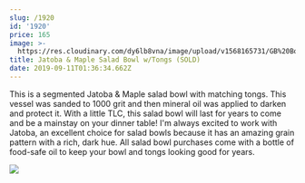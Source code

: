 ```yaml
---
slug: /1920
id: '1920'
price: 165
image: >-
  https://res.cloudinary.com/dy6lb8vna/image/upload/v1568165731/GB%20Bowlworks%20Gallery/1920a.jpg
title: Jatoba & Maple Salad Bowl w/Tongs (SOLD)
date: 2019-09-11T01:36:34.662Z
---
```

This is a segmented Jatoba & Maple salad bowl with matching tongs.  This vessel was sanded to 1000 grit and then mineral oil was applied to darken and protect it.  With a little TLC, this salad bowl will last for years to come and be a mainstay on your dinner table!  I'm always excited to work with Jatoba, an excellent choice for salad bowls because it has an amazing grain pattern with a rich, dark hue. All salad bowl purchases come with a bottle of food-safe oil to keep your bowl and tongs looking good for years.

![](https://res.cloudinary.com/dy6lb8vna/image/upload/v1568165931/GB%20Bowlworks%20Gallery/1920b.jpg)

![]()
